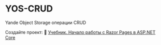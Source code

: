 # YOS-CRUD
Yande Object Storage операции CRUD

Создайте проект:
📘 [Учебник. Начало работы с Razor Pages в ASP.NET Core](https://learn.microsoft.com/ru-ru/aspnet/core/tutorials/razor-pages/razor-pages-start?view=aspnetcore-7.0&tabs=visual-studio)  
